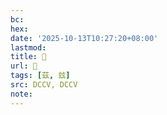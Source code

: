 ```yaml
---
bc:
hex:
date: '2025-10-13T10:27:20+08:00'
lastmod:
title: 􃀑
url: 􃀑
tags: [茲, 玆]
src: DCCV, DCCV
note:
---
```

